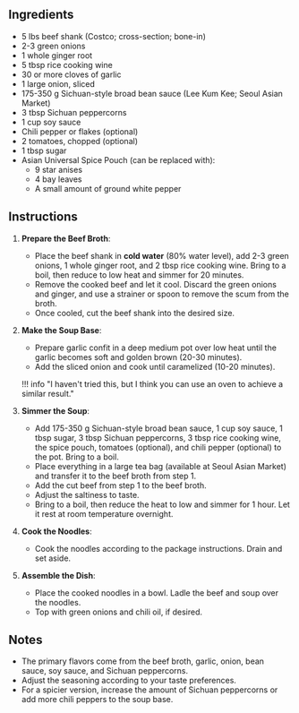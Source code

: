 ## Ingredients
- 5 lbs beef shank (Costco; cross-section; bone-in)
- 2-3 green onions
- 1 whole ginger root
- 5 tbsp rice cooking wine
- 30 or more cloves of garlic
- 1 large onion, sliced
- 175-350 g Sichuan-style broad bean sauce (Lee Kum Kee; Seoul Asian Market)
- 3 tbsp Sichuan peppercorns
- 1 cup soy sauce
- Chili pepper or flakes (optional)
- 2 tomatoes, chopped (optional)
- 1 tbsp sugar
- Asian Universal Spice Pouch (can be replaced with):
    - 9 star anises
    - 4 bay leaves
    - A small amount of ground white pepper

## Instructions

1. **Prepare the Beef Broth**:
    - Place the beef shank in **cold water** (80% water level), add 2-3 green onions, 1 whole ginger root, and 2 tbsp rice cooking wine. Bring to a boil, then reduce to low heat and simmer for 20 minutes.
    - Remove the cooked beef and let it cool. Discard the green onions and ginger, and use a strainer or spoon to remove the scum from the broth.
    - Once cooled, cut the beef shank into the desired size.

2. **Make the Soup Base**:
    - Prepare garlic confit in a deep medium pot over low heat until the garlic becomes soft and golden brown (20-30 minutes).
    - Add the sliced onion and cook until caramelized (10-20 minutes).

    !!! info "I haven't tried this, but I think you can use an oven to achieve a similar result."

3. **Simmer the Soup**:
    - Add 175-350 g Sichuan-style broad bean sauce, 1 cup soy sauce, 1 tbsp sugar, 3 tbsp Sichuan peppercorns, 3 tbsp rice cooking wine, the spice pouch, tomatoes (optional), and chili pepper (optional) to the pot. Bring to a boil.
    - Place everything in a large tea bag (available at Seoul Asian Market) and transfer it to the beef broth from step 1.
    - Add the cut beef from step 1 to the beef broth.
    - Adjust the saltiness to taste.
    - Bring to a boil, then reduce the heat to low and simmer for 1 hour. Let it rest at room temperature overnight.

4. **Cook the Noodles**:
    - Cook the noodles according to the package instructions. Drain and set aside.

5. **Assemble the Dish**:
    - Place the cooked noodles in a bowl. Ladle the beef and soup over the noodles.
    - Top with green onions and chili oil, if desired.

## Notes
- The primary flavors come from the beef broth, garlic, onion, bean sauce, soy sauce, and Sichuan peppercorns.
- Adjust the seasoning according to your taste preferences.
- For a spicier version, increase the amount of Sichuan peppercorns or add more chili peppers to the soup base.
